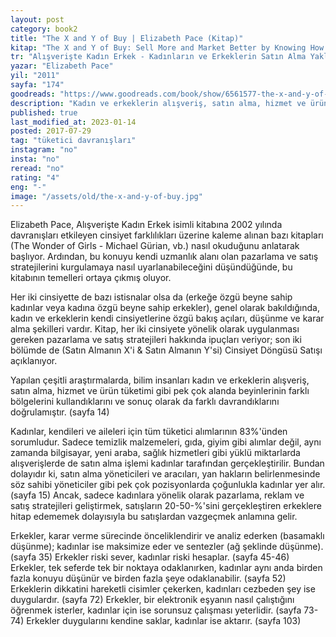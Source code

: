 ```yaml
---
layout: post  
category: book2  
title: "The X and Y of Buy | Elizabeth Pace (Kitap)"  
kitap: "The X and Y of Buy: Sell More and Market Better by Knowing How the Sexes Shop"  
tr: "Alışverişte Kadın Erkek - Kadınların ve Erkeklerin Satın Alma Yaklaşımlarını Bilerek Satışlarınızı Artırın"  
yazar: "Elizabeth Pace"  
yil: "2011"  
sayfa: "174"  
goodreads: "https://www.goodreads.com/book/show/6561577-the-x-and-y-of-buy"
description: "Kadın ve erkeklerin alışveriş, satın alma, hizmet ve ürün tüketimi gibi konularda birbirlerinden ne kadar farklı olduklarını çeşitli araştırmalardan örneklerle anlatıyor."
published: true
last_modified_at: 2023-01-14
posted: 2017-07-29
tag: "tüketici davranışları"
instagram: "no"
insta: "no"
reread: "no"
rating: "4"
eng: "-"
image: "/assets/old/the-x-and-y-of-buy.jpg"
---
```


Elizabeth Pace, Alışverişte Kadın Erkek isimli kitabına 2002 yılında davranışları etkileyen cinsiyet farklılıkları üzerine kaleme alınan bazı kitapları (The Wonder of Girls - Michael Gürian, vb.) nasıl okuduğunu anlatarak başlıyor. Ardından, bu konuyu kendi uzmanlık alanı olan pazarlama ve satış stratejilerini kurgulamaya nasıl uyarlanabileceğini düşündüğünde, bu kitabının temelleri ortaya çıkmış oluyor.  
  
Her iki cinsiyette de bazı istisnalar olsa da (erkeğe özgü beyne sahip kadınlar veya kadına özgü beyne sahip erkekler), genel olarak bakıldığında, kadın ve erkeklerin kendi cinsiyetlerine özgü bakış açıları, düşünme ve karar alma şekilleri vardır. Kitap, her iki cinsiyete yönelik olarak uygulanması gereken pazarlama ve satış stratejileri hakkında ipuçları veriyor; son iki bölümde de (Satın Almanın X'i & Satın Almanın Y'si) Cinsiyet Döngüsü Satışı açıklanıyor.  
  
Yapılan çeşitli araştırmalarda, bilim insanları kadın ve erkeklerin alışveriş, satın alma, hizmet ve ürün tüketimi gibi pek çok alanda beyinlerinin farklı bölgelerini kullandıklarını ve sonuç olarak da farklı davrandıklarını doğrulamıştır. (sayfa 14)  
  
Kadınlar, kendileri ve aileleri için tüm tüketici alımlarının 83%'ünden sorumludur. Sadece temizlik malzemeleri, gıda, giyim gibi alımlar değil, aynı zamanda bilgisayar, yeni araba, sağlık hizmetleri gibi yüklü miktarlarda alışverişlerde de satın alma işlemi kadınlar tarafından gerçekleştirilir. Bundan dolayıdır ki, satın alma yöneticileri ve aracıları, yan hakların belirlenmesinde söz sahibi yöneticiler gibi pek çok pozisyonlarda çoğunlukla kadınlar yer alır. (sayfa 15) Ancak, sadece kadınlara yönelik olarak pazarlama, reklam ve satış stratejileri geliştirmek, satışların 20-50-%'sini gerçekleştiren erkeklere hitap edememek dolayısıyla bu satışlardan vazgeçmek anlamına gelir.  
  
Erkekler, karar verme sürecinde önceliklendirir ve analiz ederken (basamaklı düşünme); kadınlar ise maksimize eder ve sentezler (ağ şeklinde düşünme). (sayfa 35) Erkekler riski sever, kadınlar riski hesaplar. (sayfa 45-46) Erkekler, tek seferde tek bir noktaya odaklanırken, kadınlar aynı anda birden fazla konuyu düşünür ve birden fazla şeye odaklanabilir. (sayfa 52) Erkeklerin dikkatini hareketli cisimler çekerken, kadınları cezbeden şey ise duygulardır. (sayfa 72) Erkekler, bir elektronik eşyanın nasıl çalıştığını öğrenmek isterler, kadınlar için ise sorunsuz çalışması yeterlidir. (sayfa 73-74) Erkekler duygularını kendine saklar, kadınlar ise aktarır. (sayfa 103)  
  
